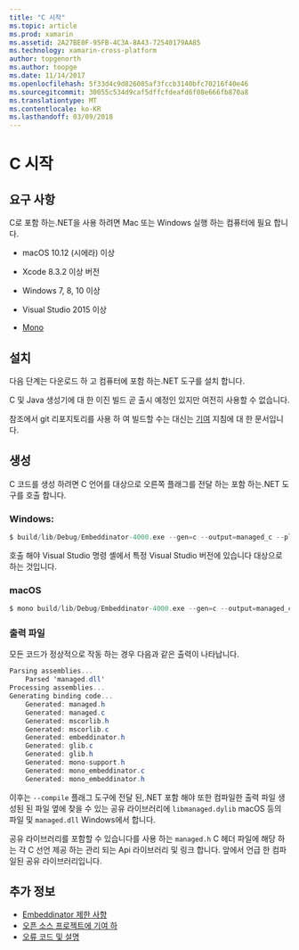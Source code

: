 ```yaml
---
title: "C 시작"
ms.topic: article
ms.prod: xamarin
ms.assetid: 2A27BE0F-95FB-4C3A-8A43-72540179AA85
ms.technology: xamarin-cross-platform
author: topgenorth
ms.author: toopge
ms.date: 11/14/2017
ms.openlocfilehash: 5f33d4c9d826085af3fccb3140bfc70216f40e46
ms.sourcegitcommit: 30055c534d9caf5dffcfdeafd6f08e666fb870a8
ms.translationtype: MT
ms.contentlocale: ko-KR
ms.lasthandoff: 03/09/2018
---
```

# <a name="getting-started-with-c"></a>C 시작


## <a name="requirements"></a>요구 사항

C로 포함 하는.NET을 사용 하려면 Mac 또는 Windows 실행 하는 컴퓨터에 필요 합니다.

* macOS 10.12 (시에라) 이상
* Xcode 8.3.2 이상 버전

* Windows 7, 8, 10 이상
* Visual Studio 2015 이상

* [Mono](http://www.mono-project.com/download/)


## <a name="installation"></a>설치

다음 단계는 다운로드 하 고 컴퓨터에 포함 하는.NET 도구를 설치 합니다.

C 및 Java 생성기에 대 한 이진 빌드 곧 출시 예정인 있지만 여전히 사용할 수 없습니다.

참조에서 git 리포지토리를 사용 하 여 빌드할 수는 대신는 [기여](https://github.com/mono/Embeddinator-4000/blob/master/docs/Contributing.md) 지침에 대 한 문서입니다.


## <a name="generation"></a>생성

C 코드를 생성 하려면 C 언어를 대상으로 오른쪽 플래그를 전달 하는 포함 하는.NET 도구를 호출 합니다.

### <a name="windows"></a>Windows:

```csharp
$ build/lib/Debug/Embeddinator-4000.exe --gen=c --output=managed_c --platform=windows --compile managed.dll
```

호출 해야 Visual Studio 명령 셸에서 특정 Visual Studio 버전에 있습니다 대상으로 하는 것입니다.

### <a name="macos"></a>macOS

```csharp
$ mono build/lib/Debug/Embeddinator-4000.exe --gen=c --output=managed_c --platform=macos --compile managed.dll
```

### <a name="output-files"></a>출력 파일

모든 코드가 정상적으로 작동 하는 경우 다음과 같은 출력이 나타납니다.

```csharp
Parsing assemblies...
    Parsed 'managed.dll'
Processing assemblies...
Generating binding code...
    Generated: managed.h
    Generated: managed.c
    Generated: mscorlib.h
    Generated: mscorlib.c
    Generated: embeddinator.h
    Generated: glib.c
    Generated: glib.h
    Generated: mono-support.h
    Generated: mono_embeddinator.c
    Generated: mono_embeddinator.h
```

이후는 `--compile` 플래그 도구에 전달 된,.NET 포함 해야 또한 컴파일한 출력 파일 생성된 된 파일 옆에 찾을 수 있는 공유 라이브러리에 `libmanaged.dylib` macOS 등의 파일 및 `managed.dll` Windows에서 합니다.

공유 라이브러리를 포함할 수 있습니다를 사용 하는 `managed.h` C 헤더 파일에 해당 하는 각 C 선언 제공 하는 관리 되는 Api 라이브러리 및 링크 합니다. 앞에서 언급 한 컴파일된 공유 라이브러리입니다.

## <a name="further-reading"></a>추가 정보

* [Embeddinator 제한 사항](~/tools/dotnet-embedding/limitations.md)
* [오픈 소스 프로젝트에 기여 하](https://github.com/mono/Embeddinator-4000/blob/master/docs/Contributing.md)
* [오류 코드 및 설명](~/tools/dotnet-embedding/errors.md)
